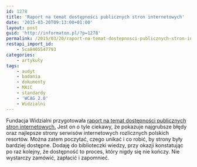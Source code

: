```yaml
---
id: 1278
title: 'Raport na temat dostępności publicznych stron internetowych'
date: '2015-03-20T09:13:00+01:00'
layout: post
guid: 'http://informaton.pl/?p=1278'
permalink: /2015/03/20/raport-na-temat-dostepnosci-publicznych-stron-internetowych/
restapi_import_id:
    - 5ca8405547793
categories:
    - artykuły
tags:
    - audyt
    - badania
    - dokumenty
    - MAiC
    - standardy
    - 'WCAG 2.0'
    - Widzialni
---
```


Fundacja Widzialni przygotowała [raport na temat dostępności publicznych stron internetowych.](http://widzialni.org/container/raport-dostepnosci-2015.pdf) Jest on o tyle ciekawy, że pokazuje najgrubsze błędy oraz najlepsze strony serwisów internetowych rozlicznych polskich resortów. Można zatem poczytać, czego unikać i co robić, by strony były bardziej dostępne. Dodaję do biblioteczki wiedzy, przy okazji konstatując po raz kolejny, że dostępność to proces, który nigdy się nie kończy. Nie wystarczy zamówić, zapłacić i zapomnieć.